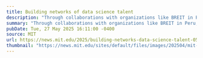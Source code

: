 ```yaml
---
title: Building networks of data science talent
description: "Through collaborations with organizations like BREIT in Peru, the MIT Institute for Data, Systems, and Society is upskilling hundreds of learners around the world in data science and machine learning."
summary: "Through collaborations with organizations like BREIT in Peru, the MIT Institute for Data, Systems, and Society is upskilling hundreds of learners around the world in data science and machine learning."
pubDate: Tue, 27 May 2025 16:11:00 -0400
source: MIT
url: https://news.mit.edu/2025/building-networks-data-science-talent-0527
thumbnail: "https://news.mit.edu/sites/default/files/images/202504/mit-breit-idss-killian.jpg"
---
```


